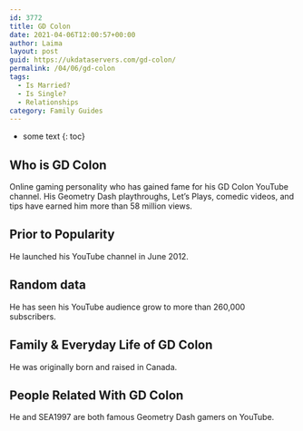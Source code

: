 ```yaml
---
id: 3772
title: GD Colon
date: 2021-04-06T12:00:57+00:00
author: Laima
layout: post
guid: https://ukdataservers.com/gd-colon/
permalink: /04/06/gd-colon
tags:
  - Is Married?
  - Is Single?
  - Relationships
category: Family Guides
---
```


* some text
{: toc}


## Who is GD Colon
                  
                  
                  
Online gaming personality who has gained fame for his GD Colon YouTube channel. His Geometry Dash playthroughs, Let&#8217;s Plays, comedic videos, and tips have earned him more than 58 million views. 
                  
              
            
              
            
                
                
                
## Prior to Popularity
                  
                  
                  
He launched his YouTube channel in June 2012. 
                  
              
            
              
            
                
                
                
## Random data
                  
                  
                  
He has seen his YouTube audience grow to more than 260,000 subscribers. 
                  
              
            
              
            
                
                
                
## Family & Everyday Life of GD Colon
                  
                  
                  
He was originally born and raised in Canada.
                  
              
            
              
            
                
                
                
## People Related With GD Colon
                  
                  
                  
He and SEA1997 are both famous Geometry Dash gamers on YouTube. 
                  
              
            
              
            
                
              
            
              
              
            
            
              
            
          
          
          
